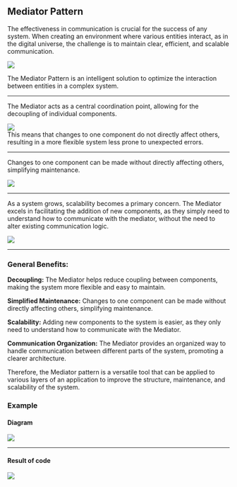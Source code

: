 ## Mediator Pattern

The effectiveness in communication is crucial for the success of any system. When creating an environment where various entities interact, as in the digital universe, the challenge is to maintain clear, efficient, and scalable communication.

<div align="">
  <img src="https://thumbs2.imgbox.com/6a/78/xZDbX04q_t.png" />
</div>

The Mediator Pattern is an intelligent solution to optimize the interaction between entities in a complex system.

<hr/>


The Mediator acts as a central coordination point, allowing for the decoupling of individual components.
<div align="">
  <img src="https://thumbs2.imgbox.com/84/78/5QXFflNP_t.png" />
</div>
 This means that changes to one component do not directly affect others, resulting in a more flexible system less prone to unexpected errors.
<hr/>

Changes to one component can be made without directly affecting others, simplifying maintenance.
<div align="">
  <img src="https://thumbs2.imgbox.com/28/8e/fRP1PWgU_t.png" />
</div>
<hr/>

As a system grows, scalability becomes a primary concern. The Mediator excels in facilitating the addition of new components, as they simply need to understand how to communicate with the mediator, without the need to alter existing communication logic.
<div align="">
  <img src="https://thumbs2.imgbox.com/02/13/3iEWiRd5_t.png" />
</div>
<hr/>



### General Benefits:

<b>Decoupling:</b> The Mediator helps reduce coupling between components, making the system more flexible and easy to maintain.

<b>Simplified Maintenance:</b> Changes to one component can be made without directly affecting others, simplifying maintenance.

<b>Scalability:</b> Adding new components to the system is easier, as they only need to understand how to communicate with the Mediator.

<b>Communication Organization:</b> The Mediator provides an organized way to handle communication between different parts of the system, promoting a clearer architecture.

Therefore, the Mediator pattern is a versatile tool that can be applied to various layers of an application to improve the structure, maintenance, and scalability of the system.


### Example

#### Diagram

<div align="">
  <img src="https://thumbs2.imgbox.com/ab/c8/yAsVX4Tp_t.png" />
</div>
<hr/>

#### Result of code
<div align="">
  <img src="https://thumbs2.imgbox.com/55/1b/PPHBm3hS_t.png" />
</div>
